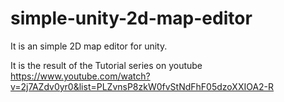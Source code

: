 # simple-unity-2d-map-editor
It is an simple 2D map editor for unity.

It is the result of the Tutorial series on youtube https://www.youtube.com/watch?v=2j7AZdv0yr0&list=PLZvnsP8zkW0fvStNdFhF05dzoXXIOA2-R
